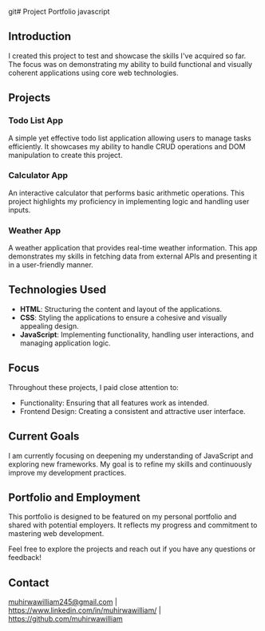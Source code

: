 git# Project Portfolio javascript

## Introduction

I created this project to test and showcase the skills I've acquired so far. The focus was on demonstrating my ability to build functional and visually coherent applications using core web technologies.

## Projects

### Todo List App

A simple yet effective todo list application allowing users to manage tasks efficiently. It showcases my ability to handle CRUD operations and DOM manipulation to create this project.

### Calculator App

An interactive calculator that performs basic arithmetic operations. This project highlights my proficiency in implementing logic and handling user inputs.

### Weather App

A weather application that provides real-time weather information. This app demonstrates my skills in fetching data from external APIs and presenting it in a user-friendly manner.

## Technologies Used

- **HTML**: Structuring the content and layout of the applications.
- **CSS**: Styling the applications to ensure a cohesive and visually appealing design.
- **JavaScript**: Implementing functionality, handling user interactions, and managing application logic.

## Focus

Throughout these projects, I paid close attention to:

- Functionality: Ensuring that all features work as intended.
- Frontend Design: Creating a consistent and attractive user interface.

## Current Goals

I am currently focusing on deepening my understanding of JavaScript and exploring new frameworks. My goal is to refine my skills and continuously improve my development practices.

## Portfolio and Employment

This portfolio is designed to be featured on my personal portfolio and shared with potential employers. It reflects my progress and commitment to mastering web development.

Feel free to explore the projects and reach out if you have any questions or feedback!

## Contact

muhirwawilliam245@gmail.com | https://www.linkedin.com/in/muhirwawilliam/ | https://github.com/muhirwawilliam
